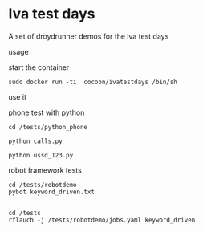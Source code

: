 Iva test days
=============


A set of droydrunner demos for the iva test days

usage

start the container

```
sudo docker run -ti  cocoon/ivatestdays /bin/sh
```

use it


phone test with python

```
cd /tests/python_phone

python calls.py

python ussd_123.py
```


robot framework tests

```
cd /tests/robotdemo
pybot keyword_driven.txt


cd /tests
rflauch -j /tests/robotdemo/jobs.yaml keyword_driven


```

